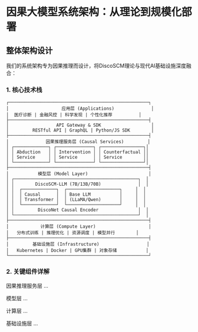 <!--
# 写作指导：系统架构 - 如何规模化实现

## 写作目标
展示我们不仅有理论突破，更有将其规模化、产品化的清晰路径

## 核心要展示的能力
1. **可扩展性** - 从原型到生产级别的架构设计
2. **高性能** - 如何达到实时推理的性能要求
3. **易集成** - 如何与现有AI基础设施无缝对接
4. **可靠性** - 企业级的稳定性保证

## 架构层次（自上而下）
### 应用层
- API接口设计
- SDK和工具链
- 可视化界面

### 服务层
- 因果推理服务
- 模型管理服务
- 监控和日志服务

### 计算层
- 分布式训练框架
- 推理优化引擎
- 资源调度系统

### 基础设施层
- 云原生部署
- 容器化和微服务
- 数据存储和管理

## 技术选型说明
- [ ] 为什么选择这些技术栈
- [ ] 如何保证技术先进性
- [ ] 与竞品的架构对比

## 性能指标
- QPS（每秒查询数）
- 延迟（P50/P95/P99）
- 吞吐量
- 资源利用率

## 部署模式
1. **SaaS模式** - 公有云部署
2. **私有化部署** - 企业本地部署
3. **混合云** - 灵活部署方案

## 可视化要求
- 整体架构图
- 数据流程图
- 部署拓扑图
- 性能基准图

## 成功标准
读完后，技术决策者应该：
1. 相信我们能够规模化实现
2. 理解技术架构的先进性
3. 看到清晰的集成路径
-->

# 因果大模型系统架构：从理论到规模化部署

## 整体架构设计

我们的系统架构专为因果推理而设计，将DiscoSCM理论与现代AI基础设施深度融合：

### 1. 核心技术栈

```
┌─────────────────────────────────────────────────────┐
│                    应用层 (Applications)              │
│  医疗诊断 | 金融风控 | 科学发现 | 个性化推荐          │
├─────────────────────────────────────────────────────┤
│                  API Gateway & SDK                   │
│         RESTful API | GraphQL | Python/JS SDK        │
├─────────────────────────────────────────────────────┤
│              因果推理服务层 (Causal Services)         │
│ ┌─────────────┐ ┌──────────────┐ ┌────────────────┐│
│ │ Abduction   │ │ Intervention │ │ Counterfactual ││
│ │ Service     │ │ Service      │ │ Service        ││
│ └─────────────┘ └──────────────┘ └────────────────┘│
├─────────────────────────────────────────────────────┤
│           模型层 (Model Layer)                       │
│ ┌───────────────────────────────────────────────┐  │
│ │        DiscoSCM-LLM (7B/13B/70B)              │  │
│ │  ┌─────────────┐  ┌────────────────────┐     │  │
│ │  │ Causal      │  │ Base LLM           │     │  │
│ │  │ Transformer │  │ (LLaMA/Qwen)       │     │  │
│ │  └─────────────┘  └────────────────────┘     │  │
│ │         DiscoNet Causal Encoder               │  │
│ └───────────────────────────────────────────────┘  │
├─────────────────────────────────────────────────────┤
│            计算层 (Compute Layer)                    │
│   分布式训练 | 推理优化 | 资源调度 | 模型并行        │
├─────────────────────────────────────────────────────┤
│         基础设施层 (Infrastructure)                  │
│   Kubernetes | Docker | GPU集群 | 对象存储           │
└─────────────────────────────────────────────────────┘
```

### 2. 关键组件详解

因果推理服务层 ...

模型层 ...

计算层 ...

基础设施层 ...

